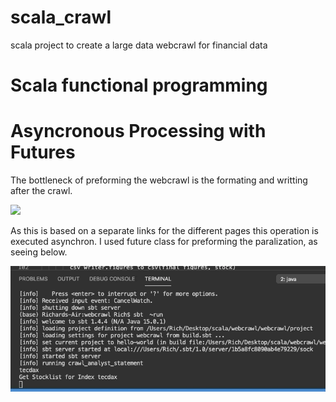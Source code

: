 # scala_crawl

scala project to create a large data webcrawl for financial data

# Scala functional programming

# Asyncronous Processing with Futures
The bottleneck of preforming the webcrawl is the formating and writting after the crawl.  

![](crawl_slow.gif)

As this is based on a separate links for the different pages this operation is executed asynchron. I used future class for preforming the paralization, as seeing below.

![](crawl_fast.gif)


